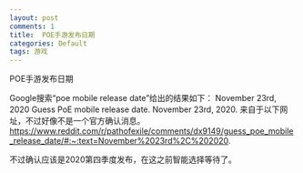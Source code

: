 ```yaml
---
layout: post
comments: 1
title:  POE手游发布日期
categories: Default
tags: 游戏
---
```

POE手游发布日期

Google搜索“poe mobile release date”给出的结果如下：
November 23rd, 2020
Guess PoE mobile release date. November 23rd, 2020.
来自于以下网址，不过好像不是一个官方确认消息。
https://www.reddit.com/r/pathofexile/comments/dx9149/guess_poe_mobile_release_date/#:~:text=November%2023rd%2C%202020.

不过确认应该是2020第四季度发布，在这之前智能选择等待了。

